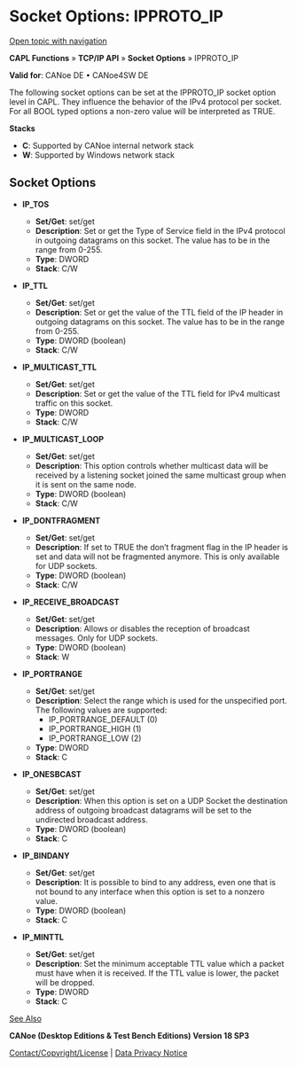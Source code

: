 # Socket Options: IPPROTO_IP

[Open topic with navigation](../../../../CANoeDEFamily.htm#Topics/CAPLFunctions/TCPIPAPI/CAPLfunctionsTCPIPSocketOptionsIPPROTO_IP.md)

**CAPL Functions** » **TCP/IP API** » **Socket Options** » IPPROTO_IP

**Valid for**: CANoe DE • CANoe4SW DE

The following socket options can be set at the IPPROTO_IP socket option level in CAPL. They influence the behavior of the IPv4 protocol per socket. For all BOOL typed options a non-zero value will be interpreted as TRUE.

**Stacks**

- **C**: Supported by CANoe internal network stack
- **W**: Supported by Windows network stack

## Socket Options

- **IP_TOS**
  - **Set/Get**: set/get
  - **Description**: Set or get the Type of Service field in the IPv4 protocol in outgoing datagrams on this socket. The value has to be in the range from 0-255.
  - **Type**: DWORD
  - **Stack**: C/W

- **IP_TTL**
  - **Set/Get**: set/get
  - **Description**: Set or get the value of the TTL field of the IP header in outgoing datagrams on this socket. The value has to be in the range from 0-255.
  - **Type**: DWORD (boolean)
  - **Stack**: C/W

- **IP_MULTICAST_TTL**
  - **Set/Get**: set/get
  - **Description**: Set or get the value of the TTL field for IPv4 multicast traffic on this socket.
  - **Type**: DWORD
  - **Stack**: C/W

- **IP_MULTICAST_LOOP**
  - **Set/Get**: set/get
  - **Description**: This option controls whether multicast data will be received by a listening socket joined the same multicast group when it is sent on the same node.
  - **Type**: DWORD (boolean)
  - **Stack**: C/W

- **IP_DONTFRAGMENT**
  - **Set/Get**: set/get
  - **Description**: If set to TRUE the don’t fragment flag in the IP header is set and data will not be fragmented anymore. This is only available for UDP sockets.
  - **Type**: DWORD (boolean)
  - **Stack**: C/W

- **IP_RECEIVE_BROADCAST**
  - **Set/Get**: set/get
  - **Description**: Allows or disables the reception of broadcast messages. Only for UDP sockets.
  - **Type**: DWORD (boolean)
  - **Stack**: W

- **IP_PORTRANGE**
  - **Set/Get**: set/get
  - **Description**: Select the range which is used for the unspecified port. The following values are supported:
    - IP_PORTRANGE_DEFAULT (0)
    - IP_PORTRANGE_HIGH (1)
    - IP_PORTRANGE_LOW (2)
  - **Type**: DWORD
  - **Stack**: C

- **IP_ONESBCAST**
  - **Set/Get**: set/get
  - **Description**: When this option is set on a UDP Socket the destination address of outgoing broadcast datagrams will be set to the undirected broadcast address.
  - **Type**: DWORD (boolean)
  - **Stack**: C

- **IP_BINDANY**
  - **Set/Get**: set/get
  - **Description**: It is possible to bind to any address, even one that is not bound to any interface when this option is set to a nonzero value.
  - **Type**: DWORD (boolean)
  - **Stack**: C

- **IP_MINTTL**
  - **Set/Get**: set/get
  - **Description**: Set the minimum acceptable TTL value which a packet must have when it is received. If the TTL value is lower, the packet will be dropped.
  - **Type**: DWORD
  - **Stack**: C

[See Also](javascript:void(0);)

**CANoe (Desktop Editions & Test Bench Editions) Version 18 SP3**

[Contact/Copyright/License](../../Shared/ContactCopyrightLicense.md) | [Data Privacy Notice](https://www.vector.com/int/en/company/get-info/privacy-policy/)
